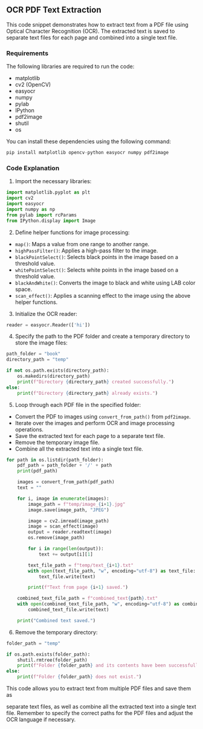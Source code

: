 ## OCR PDF Text Extraction

This code snippet demonstrates how to extract text from a PDF file using Optical Character Recognition (OCR). The extracted text is saved to separate text files for each page and combined into a single text file.

### Requirements

The following libraries are required to run the code:
- matplotlib
- cv2 (OpenCV)
- easyocr
- numpy
- pylab
- IPython
- pdf2image
- shutil
- os

You can install these dependencies using the following command:
```python
pip install matplotlib opencv-python easyocr numpy pdf2image
```

### Code Explanation

1. Import the necessary libraries:
```python
import matplotlib.pyplot as plt
import cv2
import easyocr
import numpy as np
from pylab import rcParams
from IPython.display import Image
```

2. Define helper functions for image processing:
- `map()`: Maps a value from one range to another range.
- `highPassFilter()`: Applies a high-pass filter to the image.
- `blackPointSelect()`: Selects black points in the image based on a threshold value.
- `whitePointSelect()`: Selects white points in the image based on a threshold value.
- `blackAndWhite()`: Converts the image to black and white using LAB color space.
- `scan_effect()`: Applies a scanning effect to the image using the above helper functions.

3. Initialize the OCR reader:
```python
reader = easyocr.Reader(['hi'])
```

4. Specify the path to the PDF folder and create a temporary directory to store the image files:
```python
path_folder = "book"
directory_path = "temp"

if not os.path.exists(directory_path):
    os.makedirs(directory_path)
    print(f"Directory {directory_path} created successfully.")
else:
    print(f"Directory {directory_path} already exists.")
```

5. Loop through each PDF file in the specified folder:
- Convert the PDF to images using `convert_from_path()` from `pdf2image`.
- Iterate over the images and perform OCR and image processing operations.
- Save the extracted text for each page to a separate text file.
- Remove the temporary image file.
- Combine all the extracted text into a single text file.
```python
for path in os.listdir(path_folder):
    pdf_path = path_folder + '/' + path
    print(pdf_path)

    images = convert_from_path(pdf_path)
    text = ""

    for i, image in enumerate(images):
        image_path = f"temp/image_{i+1}.jpg"
        image.save(image_path, "JPEG")

        image = cv2.imread(image_path)
        image = scan_effect(image)
        output = reader.readtext(image)
        os.remove(image_path)

        for i in range(len(output)):
            text += output[i][1]

        text_file_path = f"temp/text_{i+1}.txt"
        with open(text_file_path, "w", encoding="utf-8") as text_file:
            text_file.write(text)

        print(f"Text from page {i+1} saved.")

    combined_text_file_path = f"combined_text{path}.txt"
    with open(combined_text_file_path, "w", encoding="utf-8") as combined_text_file:
        combined_text_file.write(text)

    print("Combined text saved.")
```

6. Remove the temporary directory:
```python
folder_path = "temp"

if os.path.exists(folder_path):
    shutil.rmtree(folder_path)
    print(f"Folder {folder_path} and its contents have been successfully removed.")
else:
    print(f"Folder {folder_path} does not exist.")
```

This code allows you to extract text from multiple PDF files and save them as

 separate text files, as well as combine all the extracted text into a single text file. Remember to specify the correct paths for the PDF files and adjust the OCR language if necessary.